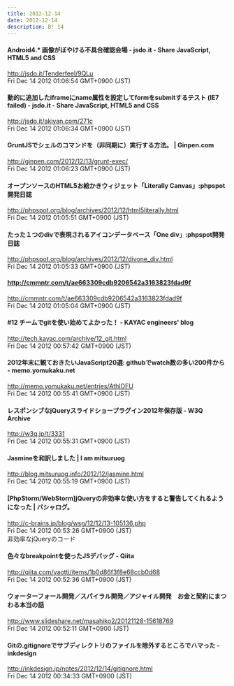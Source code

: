 ```yaml
---
title: 2012-12-14
date: 2012-12-14
description: B! 14
---
```


#### Android4.* 画像がぼやける不具合確認会場 - jsdo.it - Share JavaScript, HTML5 and CSS
http://jsdo.it/Tenderfeel/9QLu<br>
Fri Dec 14 2012 01:06:54 GMT+0900 (JST)<br>


#### 動的に追加したiframeにname属性を設定してformをsubmitするテスト (IE7 failed) - jsdo.it - Share JavaScript, HTML5 and CSS
http://jsdo.it/akiyan.com/271c<br>
Fri Dec 14 2012 01:06:34 GMT+0900 (JST)<br>


#### GruntJSでシェルのコマンドを（非同期に）実行する方法。 | Ginpen.com
http://ginpen.com/2012/12/13/grunt-exec/<br>
Fri Dec 14 2012 01:06:23 GMT+0900 (JST)<br>


#### オープンソースのHTML5お絵かきウィジェット「Literally Canvas」:phpspot開発日誌
http://phpspot.org/blog/archives/2012/12/html5literally.html<br>
Fri Dec 14 2012 01:05:51 GMT+0900 (JST)<br>


#### たった１つのdivで表現されるアイコンデータベース「One div」:phpspot開発日誌
http://phpspot.org/blog/archives/2012/12/divone_div.html<br>
Fri Dec 14 2012 01:05:33 GMT+0900 (JST)<br>


#### http://cmmntr.com/t/ae663309cdb9206542a3163823fdad9f
http://cmmntr.com/t/ae663309cdb9206542a3163823fdad9f<br>
Fri Dec 14 2012 01:05:04 GMT+0900 (JST)<br>


#### #12 チームでgitを使い始めてよかった！ - KAYAC engineers' blog
http://tech.kayac.com/archive/12_git.html<br>
Fri Dec 14 2012 00:57:42 GMT+0900 (JST)<br>


#### 2012年末に観ておきたいJavaScript20選: githubでwatch数の多い200件から - memo.yomukaku.net
http://memo.yomukaku.net/entries/AthlOFU<br>
Fri Dec 14 2012 00:55:41 GMT+0900 (JST)<br>


#### レスポンシブなjQueryスライドショープラグイン2012年保存版 - W3Q Archive
http://w3q.jp/t/3331<br>
Fri Dec 14 2012 00:55:31 GMT+0900 (JST)<br>


#### Jasmineを和訳しました | I am mitsuruog
http://blog.mitsuruog.info/2012/12/jasmine.html<br>
Fri Dec 14 2012 00:55:19 GMT+0900 (JST)<br>


#### [PhpStorm/WebStorm]jQueryの非効率な使い方をすると警告してくれるようになった | バシャログ。
http://c-brains.jp/blog/wsg/12/12/13-105136.php<br>
Fri Dec 14 2012 00:53:26 GMT+0900 (JST)<br>
非効率なjQueryのコード


#### 色々なbreakpointを使ったJSデバッグ - Qiita
http://qiita.com/yaotti/items/1b0d86f3f8e68ccb0d68<br>
Fri Dec 14 2012 00:52:36 GMT+0900 (JST)<br>


#### ウォーターフォール開発／スパイラル開発／アジャイル開発　お金と契約にまつわる本当の話
http://www.slideshare.net/masahiko2/20121128-15618769<br>
Fri Dec 14 2012 00:52:11 GMT+0900 (JST)<br>


#### Gitの.gitignoreでサブディレクトリのファイルを除外するところでハマった - inkdesign
http://inkdesign.jp/notes/2012/12/14/gitignore.html<br>
Fri Dec 14 2012 00:34:33 GMT+0900 (JST)<br>


